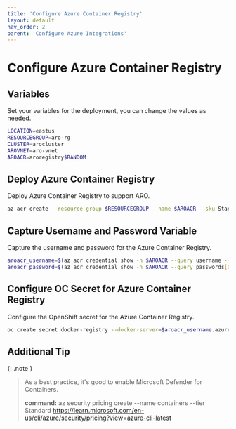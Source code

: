 ```yaml
---
title: 'Configure Azure Container Registry'
layout: default
nav_order: 2
parent: 'Configure Azure Integrations'
---
```


# Configure Azure Container Registry

## Variables
Set your variables for the deployment, you can change the values as needed.

```bash
LOCATION=eastus
RESOURCEGROUP=aro-rg
CLUSTER=arocluster
AROVNET=aro-vnet
AROACR=aroregistry$RANDOM
```

## Deploy Azure Container Registry
Deploy Azure Container Registry to support ARO.

```bash
az acr create --resource-group $RESOURCEGROUP --name $AROACR --sku Standard --admin-enabled true
```

## Capture Username and Password Variable
Capture the username and password for the Azure Container Registry.

```bash
aroacr_username=$(az acr credential show -n $AROACR --query username --output tsv)
aroacr_password=$(az acr credential show -n $AROACR --query passwords[0].value --output tsv)
```

## Configure OC Secret for Azure Container Registry
Configure the OpenShift secret for the Azure Container Registry.

```bash
oc create secret docker-registry --docker-server=$aroacr_username.azurecr.io --docker-username=$aroacr_username --docker-password=$aroacr_password --docker-email=unused acr-secret
```

## Additional Tip

{: .note }
> As a best practice, it's good to enable Microsoft Defender for Containers.
>
> **command:** az security pricing create --name containers --tier Standard
> https://learn.microsoft.com/en-us/cli/azure/security/pricing?view=azure-cli-latest